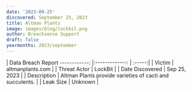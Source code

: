 ```yaml
---
date: '2023-09-25'
discovered: September 25, 2023
title: Altman Plants
image: images/blog/lockbit.png
author: Breachsense Support
draft: false
yearmonths: 2023/september
---
```



| Data Breach Report
------------:     |:-------------:    | :-----:|
| Victim      | altmanplants.com      | 
| Threat Actor      | LockBit      | 
| Date Discovered      | Sep 25, 2023      | 
| Description      | Altman Plants provide varieties of cacti and succulents.      | 
| Leak Size      | Unknown      | 


